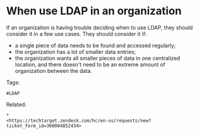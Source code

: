# When use LDAP in an organization

If an organization is having trouble deciding when to use LDAP, they should consider it in a few use cases. They should
consider it if:
  * a single piece of data needs to be found and accessed regularly;
  * the organization has a lot of smaller data entries;
  * the organization wants all smaller pieces of data in one centralized location, and there doesn't need to be an extreme
    amount of organization between the data.

Tags:
```
#LDAP
```

Related:
```
*
<https://techtarget.zendesk.com/hc/en-us/requests/new?ticket_form_id=360004852434>
```
